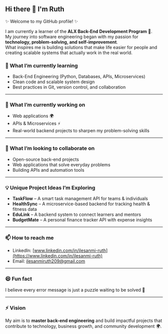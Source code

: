 ## Hi there 👋 I'm Ruth

✨ Welcome to my GitHub profile! ✨  

I am currently a learner of the **ALX Back-End Development Program** 🚀.  
My journey into software engineering began with my passion for **technology, problem-solving, and self-improvement**.  
What inspires me is building solutions that make life easier for people and creating scalable systems that actually work in the real world.  

### 🌱 What I’m currently learning
- Back-End Engineering (Python, Databases, APIs, Microservices)  
- Clean code and scalable system design  
- Best practices in Git, version control, and collaboration  

---

### 🔭 What I’m currently working on
- Web applications 🌍  
- APIs & Microservices ⚡  
- Real-world backend projects to sharpen my problem-solving skills  

---

### 👯 What I’m looking to collaborate on
- Open-source back-end projects  
- Web applications that solve everyday problems  
- Building APIs and automation tools  

---

### 💡 Unique Project Ideas I’m Exploring
- **TaskFlow** – A smart task management API for teams & individuals  
- **HealthSync** – A microservice-based backend for tracking health & fitness data  
- **EduLink** – A backend system to connect learners and mentors  
- **BudgetMate** – A personal finance tracker API with expense insights  

---

### 📫 How to reach me
- LinkedIn: [www.linkedin.com/in/ilesanmi-ruth](https://www.linkedin.com/in/ilesanmi-ruth)  
- Email: [ilesanmiruth209@gmail.com](mailto:ilesanmiruth209@gmail.com)  

---

### 😄 Fun fact
I believe every error message is just a puzzle waiting to be solved 🧩  

---

### ⚡ Vision
My aim is to **master back-end engineering** and build impactful projects that contribute to technology, business growth, and community development 🌍.  
